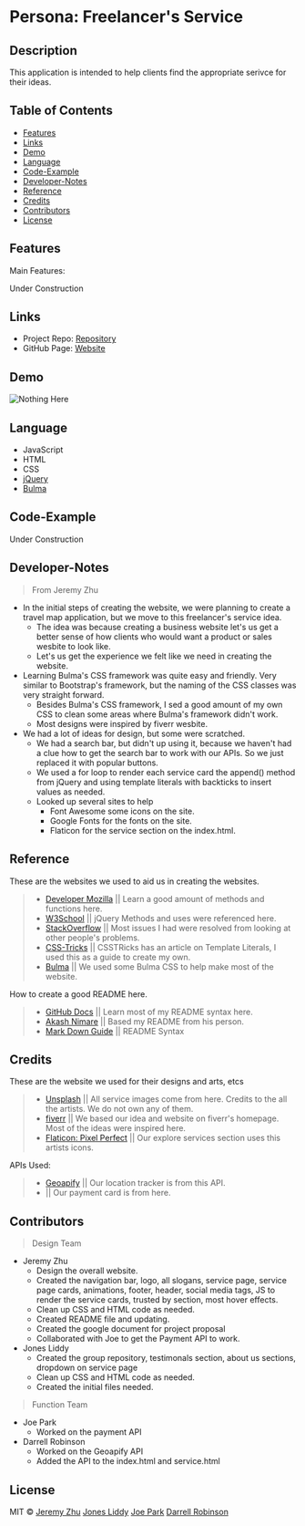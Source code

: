 # Persona: Freelancer's Service

## Description

This application is intended to help clients find the appropriate serivce for their ideas.

## Table of Contents

* [Features](#Features)
* [Links](#Links)
* [Demo](#Demo)
* [Language](#Language)
* [Code-Example](#Code-Example)
* [Developer-Notes](#Developer-Notes)
* [Reference](#Reference)
* [Credits](#Credits)
* [Contributors](#Contributors)
* [License](#License)

## Features
Main Features: 

Under Construction

## Links

* Project Repo: [Repository](https://github.com/jonesliddy77/Persona)
* GitHub Page: [Website](https://jonesliddy77.github.io/Persona/)

## Demo

![Nothing Here]()

## Language

* JavaScript
* HTML
* CSS
* [jQuery](https://jquery.com/)
* [Bulma](https://bulma.io/)

## Code-Example

Under Construction

## Developer-Notes

> From Jeremy Zhu
* In the initial steps of creating the website, we were planning to create a travel map application, but we move to this freelancer's service idea.
    * The idea was because creating a business website let's us get a better sense of how clients who would want a product or sales wesbite to look like.
    * Let's us get the experience we felt like we need in creating the website.
* Learning Bulma's CSS framework was quite easy and friendly. Very similar to Bootstrap's framework, but the naming of the CSS classes was very straight forward.
    * Besides Bulma's CSS framework, I sed a good amount of my own CSS to clean some areas where Bulma's framework didn't work.
    * Most designs were inspired by fiverr wesbite.
* We had a lot of ideas for design, but some were scratched.
    * We had a search bar, but didn't up using it, because we haven't had a clue how to get the search bar to work with our APIs. So we just replaced it with popular buttons.
    * We used a for loop to render each service card the append() method from jQuery and using template literals with backticks to insert values as needed.
    * Looked up several sites to help
        * Font Awesome some icons on the site.
        * Google Fonts for the fonts on the site.
        * Flaticon for the service section on the index.html.

## Reference

These are the websites we used to aid us in creating the websites.

> - [Developer Mozilla](https://developer.mozilla.org/en-US/) || Learn a good amount of methods and functions here.
> - [W3School](https://www.w3schools.com/) || jQuery Methods and uses were referenced here.
> - [StackOverflow](https://www.stackoverflow.com/) || Most issues I had were resolved from looking at other people's problems.
> - [CSS-Tricks](https://css-tricks.com/template-literals/) || CSSTRicks has an article on Template Literals, I used this as a guide to create my own.
> - [Bulma](https://bulma.io/documentation/) || We used some Bulma CSS to help make most of the website.

How to create a good README here.

> - [GitHub Docs](https://docs.github.com/en/free-pro-team@latest/github/writing-on-github/basic-writing-and-formatting-syntax) || Learn most of my README syntax here.
> - [Akash Nimare](https://medium.com/@meakaakka/a-beginners-guide-to-writing-a-kickass-readme-7ac01da88ab3) || Based my README from his person.
> - [Mark Down Guide](https://www.markdownguide.org/cheat-sheet/) || README Syntax

## Credits

These are the website we used for their designs and arts, etcs

> - [Unsplash](https://unsplash.com/) || All service images come from here. Credits to the all the artists. We do not own any of them.
> - [fiverr](https://www.fiverr.com/) || We based our idea and website on fiverr's homepage. Most of the ideas were inspired here.
> - [Flaticon: Pixel Perfect](https://www.flaticon.com/authors/pixel-perfect) || Our explore services section uses this artists icons.

APIs Used: 

> - [Geoapify](https://apidocs.geoapify.com/) || Our location tracker is from this API.
> - []() || Our payment card is from here.


## Contributors

> Design Team
* Jeremy Zhu
    * Design the overall website.
    * Created the navigation bar, logo, all slogans, service page, service page cards, animations, footer, header, social media tags, JS to render the service cards, trusted by section, most hover effects.
    * Clean up CSS and HTML code as needed.
    * Created README file and updating.
    * Created the google document for project proposal
    * Collaborated with Joe to get the Payment API to work.
* Jones Liddy
    * Created the group repository, testimonals section, about us sections, dropdown on service page
    * Clean up CSS and HTML code as needed.
    * Created the initial files needed.
> Function Team
* Joe Park
    * Worked on the payment API
* Darrell Robinson
    * Worked on the Geoapify API
    * Added the API to the index.html and service.html

## License

MIT © [Jeremy Zhu](https://github.com/jeishu) [Jones Liddy](https://github.com/jonesliddy77) [Joe Park](https://github.com/Ysdra) [Darrell Robinson](https://github.com/Darrellfr3) 
